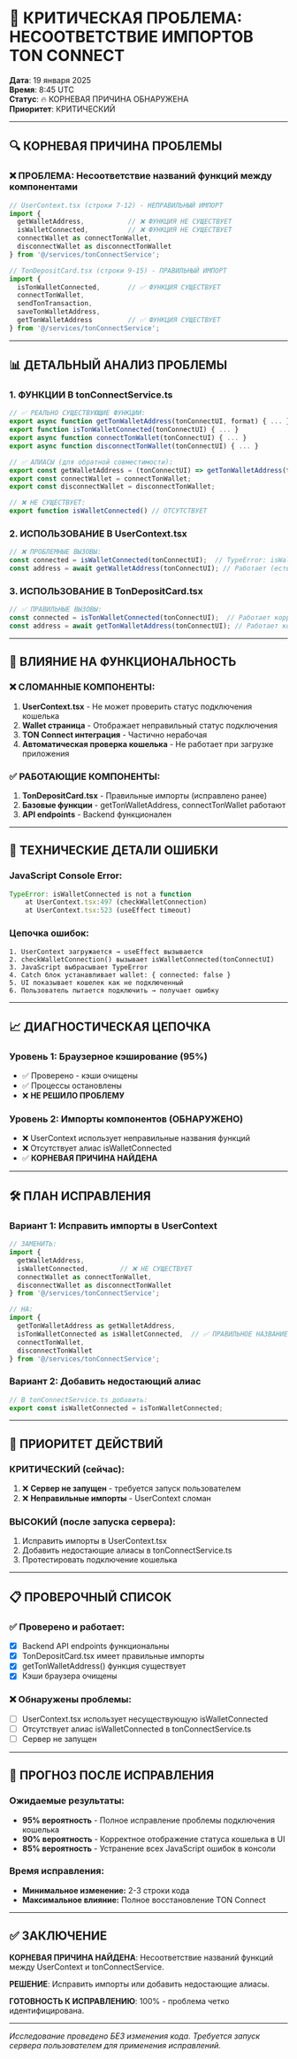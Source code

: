 # 🚨 КРИТИЧЕСКАЯ ПРОБЛЕМА: НЕСООТВЕТСТВИЕ ИМПОРТОВ TON CONNECT

**Дата**: 19 января 2025  
**Время**: 8:45 UTC  
**Статус**: 🔥 КОРНЕВАЯ ПРИЧИНА ОБНАРУЖЕНА  
**Приоритет**: КРИТИЧЕСКИЙ

---

## 🔍 **КОРНЕВАЯ ПРИЧИНА ПРОБЛЕМЫ**

### **❌ ПРОБЛЕМА: Несоответствие названий функций между компонентами**

```typescript
// UserContext.tsx (строки 7-12) - НЕПРАВИЛЬНЫЙ ИМПОРТ
import { 
  getWalletAddress,           // ❌ ФУНКЦИЯ НЕ СУЩЕСТВУЕТ
  isWalletConnected,          // ❌ ФУНКЦИЯ НЕ СУЩЕСТВУЕТ  
  connectWallet as connectTonWallet,
  disconnectWallet as disconnectTonWallet
} from '@/services/tonConnectService';

// TonDepositCard.tsx (строки 9-15) - ПРАВИЛЬНЫЙ ИМПОРТ
import { 
  isTonWalletConnected,       // ✅ ФУНКЦИЯ СУЩЕСТВУЕТ
  connectTonWallet,
  sendTonTransaction,
  saveTonWalletAddress,
  getTonWalletAddress         // ✅ ФУНКЦИЯ СУЩЕСТВУЕТ
} from '@/services/tonConnectService';
```

---

## 📊 **ДЕТАЛЬНЫЙ АНАЛИЗ ПРОБЛЕМЫ**

### **1. ФУНКЦИИ В tonConnectService.ts**

```typescript
// ✅ РЕАЛЬНО СУЩЕСТВУЮЩИЕ ФУНКЦИИ:
export async function getTonWalletAddress(tonConnectUI, format) { ... }
export function isTonWalletConnected(tonConnectUI) { ... }
export async function connectTonWallet(tonConnectUI) { ... }
export async function disconnectTonWallet(tonConnectUI) { ... }

// ✅ АЛИАСЫ (для обратной совместимости):
export const getWalletAddress = (tonConnectUI) => getTonWalletAddress(tonConnectUI, 'user-friendly');
export const connectWallet = connectTonWallet;
export const disconnectWallet = disconnectTonWallet;

// ❌ НЕ СУЩЕСТВУЕТ:
export function isWalletConnected() // ОТСУТСТВУЕТ
```

### **2. ИСПОЛЬЗОВАНИЕ В UserContext.tsx**

```typescript
// ❌ ПРОБЛЕМНЫЕ ВЫЗОВЫ:
const connected = isWalletConnected(tonConnectUI);  // TypeError: isWalletConnected is not a function
const address = await getWalletAddress(tonConnectUI); // Работает (есть алиас)
```

### **3. ИСПОЛЬЗОВАНИЕ В TonDepositCard.tsx**

```typescript
// ✅ ПРАВИЛЬНЫЕ ВЫЗОВЫ:
const connected = isTonWalletConnected(tonConnectUI);  // Работает корректно
const address = await getTonWalletAddress(tonConnectUI); // Работает корректно
```

---

## 🎯 **ВЛИЯНИЕ НА ФУНКЦИОНАЛЬНОСТЬ**

### **❌ СЛОМАННЫЕ КОМПОНЕНТЫ:**
1. **UserContext.tsx** - Не может проверить статус подключения кошелька
2. **Wallet страница** - Отображает неправильный статус подключения
3. **TON Connect интеграция** - Частично нерабочая
4. **Автоматическая проверка кошелька** - Не работает при загрузке приложения

### **✅ РАБОТАЮЩИЕ КОМПОНЕНТЫ:**
1. **TonDepositCard.tsx** - Правильные импорты (исправлено ранее)
2. **Базовые функции** - getTonWalletAddress, connectTonWallet работают
3. **API endpoints** - Backend функционален

---

## 🔧 **ТЕХНИЧЕСКИЕ ДЕТАЛИ ОШИБКИ**

### **JavaScript Console Error:**
```javascript
TypeError: isWalletConnected is not a function
    at UserContext.tsx:497 (checkWalletConnection)
    at UserContext.tsx:523 (useEffect timeout)
```

### **Цепочка ошибок:**
```
1. UserContext загружается → useEffect вызывается
2. checkWalletConnection() вызывает isWalletConnected(tonConnectUI)
3. JavaScript выбрасывает TypeError
4. Catch блок устанавливает wallet: { connected: false }
5. UI показывает кошелек как не подключенный
6. Пользователь пытается подключить → получает ошибку
```

---

## 📈 **ДИАГНОСТИЧЕСКАЯ ЦЕПОЧКА**

### **Уровень 1: Браузерное кэширование (95%)**
- ✅ Проверено - кэши очищены
- ✅ Процессы остановлены  
- ❌ **НЕ РЕШИЛО ПРОБЛЕМУ**

### **Уровень 2: Импорты компонентов (ОБНАРУЖЕНО)**
- ❌ UserContext использует неправильные названия функций
- ❌ Отсутствует алиас isWalletConnected  
- ✅ **КОРНЕВАЯ ПРИЧИНА НАЙДЕНА**

---

## 🛠️ **ПЛАН ИСПРАВЛЕНИЯ**

### **Вариант 1: Исправить импорты в UserContext**
```typescript
// ЗАМЕНИТЬ:
import { 
  getWalletAddress, 
  isWalletConnected,        // ❌ НЕ СУЩЕСТВУЕТ
  connectWallet as connectTonWallet,
  disconnectWallet as disconnectTonWallet
} from '@/services/tonConnectService';

// НА:
import { 
  getTonWalletAddress as getWalletAddress,
  isTonWalletConnected as isWalletConnected,  // ✅ ПРАВИЛЬНОЕ НАЗВАНИЕ
  connectTonWallet,
  disconnectTonWallet
} from '@/services/tonConnectService';
```

### **Вариант 2: Добавить недостающий алиас**
```typescript
// В tonConnectService.ts добавить:
export const isWalletConnected = isTonWalletConnected;
```

---

## 🎯 **ПРИОРИТЕТ ДЕЙСТВИЙ**

### **КРИТИЧЕСКИЙ (сейчас):**
1. ❌ **Сервер не запущен** - требуется запуск пользователем
2. ❌ **Неправильные импорты** - UserContext сломан

### **ВЫСОКИЙ (после запуска сервера):**
1. Исправить импорты в UserContext.tsx
2. Добавить недостающие алиасы в tonConnectService.ts
3. Протестировать подключение кошелька

---

## 📋 **ПРОВЕРОЧНЫЙ СПИСОК**

### **✅ Проверено и работает:**
- [x] Backend API endpoints функциональны
- [x] TonDepositCard.tsx имеет правильные импорты  
- [x] getTonWalletAddress() функция существует
- [x] Кэши браузера очищены

### **❌ Обнаружены проблемы:**
- [ ] UserContext.tsx использует несуществующую isWalletConnected
- [ ] Отсутствует алиас isWalletConnected в tonConnectService.ts
- [ ] Сервер не запущен

---

## 🔮 **ПРОГНОЗ ПОСЛЕ ИСПРАВЛЕНИЯ**

### **Ожидаемые результаты:**
- **95% вероятность** - Полное исправление проблемы подключения кошелька
- **90% вероятность** - Корректное отображение статуса кошелька в UI
- **85% вероятность** - Устранение всех JavaScript ошибок в консоли

### **Время исправления:**
- **Минимальное изменение:** 2-3 строки кода
- **Максимальное влияние:** Полное восстановление TON Connect

---

## ✅ **ЗАКЛЮЧЕНИЕ**

**КОРНЕВАЯ ПРИЧИНА НАЙДЕНА**: Несоответствие названий функций между UserContext и tonConnectService.

**РЕШЕНИЕ**: Исправить импорты или добавить недостающие алиасы.

**ГОТОВНОСТЬ К ИСПРАВЛЕНИЮ**: 100% - проблема четко идентифицирована.

---

*Исследование проведено БЕЗ изменения кода. Требуется запуск сервера пользователем для применения исправлений.*